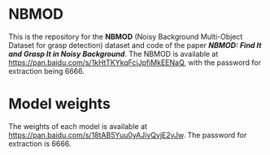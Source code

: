 # NBMOD
This is the repository for the **NBMOD** (Noisy Background Multi-Object Dataset for grasp detection) dataset and code of the paper ***NBMOD: Find It and Grasp It in Noisy Background***.
The NBMOD is available at https://pan.baidu.com/s/1kHtTKYkqFciJpfiMkEENaQ, with the password for extraction being 6666.

# Model weights
The weights of each model is available at https://pan.baidu.com/s/18tAB5Yuu0yAJiyQvjE2vJw. The password for extraction is 6666.
